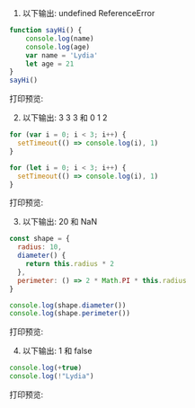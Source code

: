 1. 以下输出: undefined ReferenceError
```javascript
function sayHi() {
    console.log(name)
    console.log(age)
    var name = 'Lydia'
    let age = 21
}
sayHi()
```
打印预览:

2. 以下输出: 3 3 3 和 0 1 2
```javascript
for (var i = 0; i < 3; i++) {
  setTimeout(() => console.log(i), 1)
}

for (let i = 0; i < 3; i++) {
  setTimeout(() => console.log(i), 1)
}
```
打印预览:

3. 以下输出: 20 和 NaN
```javascript
const shape = {
  radius: 10,
  diameter() {
    return this.radius * 2
  },
  perimeter: () => 2 * Math.PI * this.radius
}

console.log(shape.diameter())
console.log(shape.perimeter())
```
打印预览:

4. 以下输出: 1 和 false
```javascript
console.log(+true)
console.log(!"Lydia")
```
打印预览:

